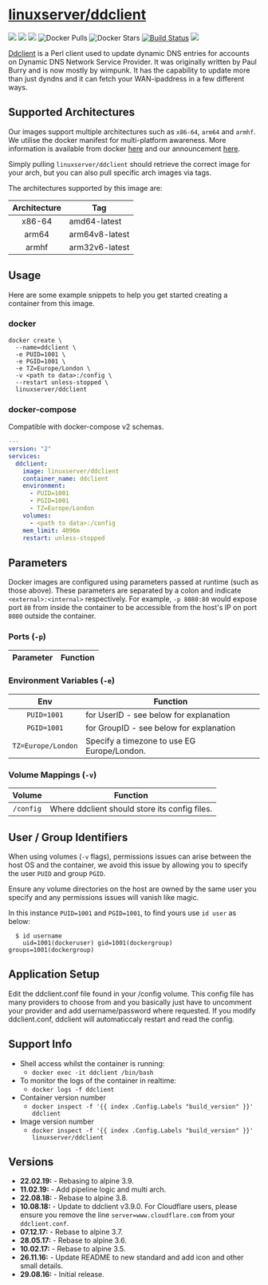 # [linuxserver/ddclient](https://github.com/linuxserver/docker-ddclient)

[![](https://img.shields.io/discord/354974912613449730.svg?logo=discord&label=LSIO%20Discord&style=flat-square)](https://discord.gg/YWrKVTn)
[![](https://images.microbadger.com/badges/version/linuxserver/ddclient.svg)](https://microbadger.com/images/linuxserver/ddclient "Get your own version badge on microbadger.com")
[![](https://images.microbadger.com/badges/image/linuxserver/ddclient.svg)](https://microbadger.com/images/linuxserver/ddclient "Get your own version badge on microbadger.com")
![Docker Pulls](https://img.shields.io/docker/pulls/linuxserver/ddclient.svg)
![Docker Stars](https://img.shields.io/docker/stars/linuxserver/ddclient.svg)
[![Build Status](https://ci.linuxserver.io/buildStatus/icon?job=Docker-Pipeline-Builders/docker-ddclient/master)](https://ci.linuxserver.io/job/Docker-Pipeline-Builders/job/docker-ddclient/job/master/)
[![](https://lsio-ci.ams3.digitaloceanspaces.com/linuxserver/ddclient/latest/badge.svg)](https://lsio-ci.ams3.digitaloceanspaces.com/linuxserver/ddclient/latest/index.html)

[Ddclient](https://sourceforge.net/p/ddclient/wiki/Home/) is a Perl client used to update dynamic DNS entries for accounts on Dynamic DNS Network Service Provider. It was originally written by Paul Burry and is now mostly by wimpunk. It has the capability to update more than just dyndns and it can fetch your WAN-ipaddress in a few different ways.

## Supported Architectures

Our images support multiple architectures such as `x86-64`, `arm64` and `armhf`. We utilise the docker manifest for multi-platform awareness. More information is available from docker [here](https://github.com/docker/distribution/blob/master/docs/spec/manifest-v2-2.md#manifest-list) and our announcement [here](https://blog.linuxserver.io/2019/02/21/the-lsio-pipeline-project/). 

Simply pulling `linuxserver/ddclient` should retrieve the correct image for your arch, but you can also pull specific arch images via tags.

The architectures supported by this image are:

| Architecture | Tag |
| :----: | --- |
| x86-64 | amd64-latest |
| arm64 | arm64v8-latest |
| armhf | arm32v6-latest |


## Usage

Here are some example snippets to help you get started creating a container from this image.

### docker

```
docker create \
  --name=ddclient \
  -e PUID=1001 \
  -e PGID=1001 \
  -e TZ=Europe/London \
  -v <path to data>:/config \
  --restart unless-stopped \
  linuxserver/ddclient
```


### docker-compose

Compatible with docker-compose v2 schemas.

```yaml
---
version: "2"
services:
  ddclient:
    image: linuxserver/ddclient
    container_name: ddclient
    environment:
      - PUID=1001
      - PGID=1001
      - TZ=Europe/London
    volumes:
      - <path to data>:/config
    mem_limit: 4096m
    restart: unless-stopped
```

## Parameters

Docker images are configured using parameters passed at runtime (such as those above). These parameters are separated by a colon and indicate `<external>:<internal>` respectively. For example, `-p 8080:80` would expose port `80` from inside the container to be accessible from the host's IP on port `8080` outside the container.

### Ports (`-p`)

| Parameter | Function |
| :----: | --- |


### Environment Variables (`-e`)

| Env | Function |
| :----: | --- |
| `PUID=1001` | for UserID - see below for explanation |
| `PGID=1001` | for GroupID - see below for explanation |
| `TZ=Europe/London` | Specify a timezone to use EG Europe/London. |

### Volume Mappings (`-v`)

| Volume | Function |
| :----: | --- |
| `/config` | Where ddclient should store its config files. |



## User / Group Identifiers

When using volumes (`-v` flags), permissions issues can arise between the host OS and the container, we avoid this issue by allowing you to specify the user `PUID` and group `PGID`.

Ensure any volume directories on the host are owned by the same user you specify and any permissions issues will vanish like magic.

In this instance `PUID=1001` and `PGID=1001`, to find yours use `id user` as below:

```
  $ id username
    uid=1001(dockeruser) gid=1001(dockergroup) groups=1001(dockergroup)
```

## Application Setup

Edit the ddclient.conf file found in your /config volume. This config file has many providers to choose from and you basically just have to uncomment your provider and add username/password where requested. If you modify ddclient.conf, ddclient will automaticcaly restart and read the config.



## Support Info

* Shell access whilst the container is running: 
  * `docker exec -it ddclient /bin/bash`
* To monitor the logs of the container in realtime: 
  * `docker logs -f ddclient`
* Container version number 
  * `docker inspect -f '{{ index .Config.Labels "build_version" }}' ddclient`
* Image version number
  * `docker inspect -f '{{ index .Config.Labels "build_version" }}' linuxserver/ddclient`

## Versions

* **22.02.19:** - Rebasing to alpine 3.9.
* **11.02.19:** - Add pipeline logic and multi arch.
* **22.08.18:** - Rebase to alpine 3.8.
* **10.08.18:** - Update to ddclient v3.9.0. For Cloudflare users, please ensure you remove the line `server=www.cloudflare.com` from your `ddclient.conf`.
* **07.12.17:** - Rebase to alpine 3.7.
* **28.05.17:** - Rebase to alpine 3.6.
* **10.02.17:** - Rebase to alpine 3.5.
* **26.11.16:** - Update README to new standard and add icon and other small details.
* **29.08.16:** - Initial release.
